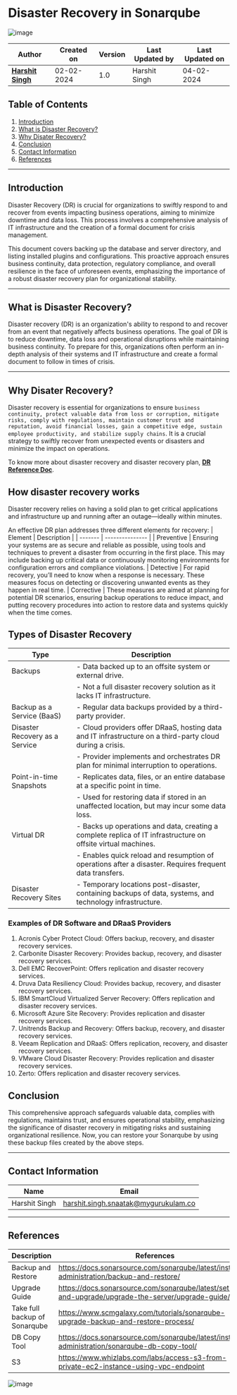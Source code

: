 # Disaster Recovery in Sonarqube
![image](https://github.com/avengers-p7/Documentation/assets/156056444/3fda8a89-c908-4dd2-8574-0846331fdbfc)

| Author                                                           | Created on  | Version    | Last Updated by | Last Updated on |
| ---------------------------------------------------------------- | ----------- | ---------- | --------------- | --------------- |
| **[Harshit Singh](https://github.com/Panu-S-Harshit-Ninja-07)**  | 02-02-2024  | 1.0        | Harshit Singh   | 04-02-2024      |


## Table  of Contents

1. [Introduction](#Introduction)
2. [What is Disaster Recovery?](#What-is-Disaster-Recovery)
3. [Why Disater Recovery?](#Why-Disater-Recovery)
4. [Conclusion](#Conclusion)
5. [Contact Information](#Contact-Information)
6. [References](#References)
***

## Introduction 
Disaster Recovery (DR) is crucial for organizations to swiftly respond to and recover from events impacting business operations, aiming to minimize downtime and data loss. This process involves a comprehensive analysis of IT infrastructure and the creation of a formal document for crisis management. 

This document covers backing up the database and server directory, and listing installed plugins and configurations. This proactive approach ensures business continuity, data protection, regulatory compliance, and overall resilience in the face of unforeseen events, emphasizing the importance of a robust disaster recovery plan for organizational stability.
***
## What is Disaster Recovery?
Disaster recovery (DR) is an organization's ability to respond to and recover from an event that negatively affects business operations. The goal of DR is to reduce downtime, data loss and operational disruptions while maintaining business continuity. To prepare for this, organizations often perform an in-depth analysis of their systems and IT infrastructure and create a formal document to follow in times of crisis. 
***
## Why Disater Recovery?
Disaster recovery is essential for organizations to ensure `business continuity, protect valuable data from loss or corruption, mitigate risks, comply with regulations, maintain customer trust and reputation, avoid financial losses, gain a competitive edge, sustain employee productivity, and stabilize supply chains`. It is a crucial strategy to swiftly recover from unexpected events or disasters and minimize the impact on operations. 

To know more about disaster recovery and  disaster recovery plan, [**DR Reference Doc**](https://www.techtarget.com/searchdisasterrecovery/definition/disaster-recovery).
## How disaster recovery works
Disaster recovery relies on having a solid plan to get critical applications and infrastructure up and running after an outage—ideally within minutes.

An effective DR plan addresses three different elements for recovery: 
| Element | Description |
| ------- | --------------- |
| Preventive | Ensuring your systems are as secure and reliable as possible, using tools and techniques to prevent a disaster from occurring in the first place. This may include backing up critical data or continuously monitoring environments for configuration errors and compliance violations. 
| Detective | For rapid recovery, you’ll need to know when a response is necessary. These measures focus on detecting or discovering unwanted events as they happen in real time. 
| Corrective | These measures are aimed at planning for potential DR scenarios, ensuring backup operations to reduce impact, and putting recovery procedures into action to restore data and systems quickly when the time comes. 

## Types of Disaster Recovery

| Type                          | Description                                                                                                 |
|-------------------------------|-------------------------------------------------------------------------------------------------------------|
| Backups                       | - Data backed up to an offsite system or external drive.                                                      |
|                               | - Not a full disaster recovery solution as it lacks IT infrastructure.                                      |
| Backup as a Service (BaaS)     | - Regular data backups provided by a third-party provider.                                                    |
| Disaster Recovery as a Service | - Cloud providers offer DRaaS, hosting data and IT infrastructure on a third-party cloud during a crisis.   |
|                               | - Provider implements and orchestrates DR plan for minimal interruption to operations.                       |
| Point-in-time Snapshots        | - Replicates data, files, or an entire database at a specific point in time.                                  |
|                               | - Used for restoring data if stored in an unaffected location, but may incur some data loss.                 |
| Virtual DR                     | - Backs up operations and data, creating a complete replica of IT infrastructure on offsite virtual machines.|
|                               | - Enables quick reload and resumption of operations after a disaster. Requires frequent data transfers.      |
| Disaster Recovery Sites        | - Temporary locations post-disaster, containing backups of data, systems, and technology infrastructure.      |

### Examples of DR Software and DRaaS Providers

1. Acronis Cyber Protect Cloud: Offers backup, recovery, and disaster recovery services.
2. Carbonite Disaster Recovery: Provides backup, recovery, and disaster recovery services.
3. Dell EMC RecoverPoint: Offers replication and disaster recovery services.
4. Druva Data Resiliency Cloud: Provides backup, recovery, and disaster recovery services.
5. IBM SmartCloud Virtualized Server Recovery: Offers replication and disaster recovery services.
6. Microsoft Azure Site Recovery: Provides replication and disaster recovery services.
7. Unitrends Backup and Recovery: Offers backup, recovery, and disaster recovery services.
8. Veeam Replication and DRaaS: Offers replication, recovery, and disaster recovery services.
9. VMware Cloud Disaster Recovery: Provides replication and disaster recovery services.
10. Zerto: Offers replication and disaster recovery services.

## Conclusion
This comprehensive approach safeguards valuable data, complies with regulations, maintains trust, and ensures operational stability, emphasizing the significance of disaster recovery in mitigating risks and sustaining organizational resilience. Now, you can restore your Sonarqube by using these backup files created by the above steps.
***

## Contact Information

|     Name         | Email  |
| -----------------| ------------------------------------ |
| Harshit Singh    | harshit.singh.snaatak@mygurukulam.co |
***

## References

| Description                   | References  
| ----------------------------- | ------------------------------------------------------------------- |
| Backup and Restore            | https://docs.sonarsource.com/sonarqube/latest/instance-administration/backup-and-restore/|
| Upgrade Guide                 | https://docs.sonarsource.com/sonarqube/latest/setup-and-upgrade/upgrade-the-server/upgrade-guide/ |
| Take full backup of Sonarqube | https://www.scmgalaxy.com/tutorials/sonarqube-upgrade-backup-and-restore-process/|
| DB Copy Tool                  | https://docs.sonarsource.com/sonarqube/latest/instance-administration/sonarqube-db-copy-tool/ |
| S3                            | https://www.whizlabs.com/labs/access-s3-from-private-ec2-instance-using-vpc-endpoint |
![image](https://github.com/avengers-p7/Documentation/assets/156056444/a0335bc4-61f5-4c21-9e67-61e3977195b0)
